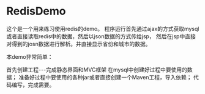 # RedisDemo
这个是一个用来练习使用redis的demo。 程序运行首先通过ajax的方式获取mysql或者直接读取redis中的数据，然后以json数据的方式传给jsp， 然后在jsp中直接对得到的josn数据进行解析。并直接显示省份和城市的数据。

本demo非常简单：

首先创建工程---完成静态界面和MVC框架
在mysql中创建好过程中要使用的数据；
准备好过程中要使用的各种jar或者直接创建一个Maven工程，导入依赖；
代码编写，完成需要。
